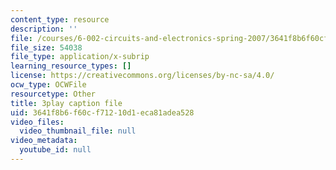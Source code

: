 ```yaml
---
content_type: resource
description: ''
file: /courses/6-002-circuits-and-electronics-spring-2007/3641f8b6f60cf71210d1eca81adea528_9RqFFlZgf60.srt
file_size: 54038
file_type: application/x-subrip
learning_resource_types: []
license: https://creativecommons.org/licenses/by-nc-sa/4.0/
ocw_type: OCWFile
resourcetype: Other
title: 3play caption file
uid: 3641f8b6-f60c-f712-10d1-eca81adea528
video_files:
  video_thumbnail_file: null
video_metadata:
  youtube_id: null
---
```

